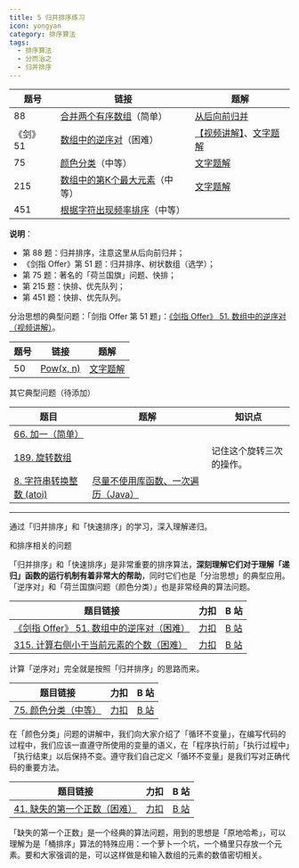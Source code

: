 ```yaml
---
title: 5 归并排序练习
icon: yongyan
category: 排序算法
tags:
  - 排序算法
  - 分而治之
  - 归并排序
---
```



| 题号     | 链接                                                         | 题解                                                         |
| -------- | ------------------------------------------------------------ | ------------------------------------------------------------ |
| 88       | [合并两个有序数组](https://leetcode-cn.com/problems/merge-sorted-array/)（简单） | [从后向前归并](https://leetcode-cn.com/problems/merge-sorted-array/solution/si-xiang-mei-you-chuang-xin-de-di-fang-zhu-yao-ti-/) |
| 《剑》51 | [数组中的逆序对](https://leetcode-cn.com/problems/shu-zu-zhong-de-ni-xu-dui-lcof/)（困难） | [【视频讲解】](https://leetcode-cn.com/problems/shu-zu-zhong-de-ni-xu-dui-lcof/solution/shu-zu-zhong-de-ni-xu-dui-by-leetcode-solution/)、[文字题解](https://leetcode-cn.com/problems/shu-zu-zhong-de-ni-xu-dui-lcof/solution/bao-li-jie-fa-fen-zhi-si-xiang-shu-zhuang-shu-zu-b/) |
| 75       | [颜色分类](https://leetcode-cn.com/problems/sort-colors/)（中等） | [文字题解](https://leetcode-cn.com/problems/sort-colors/solution/kuai-su-pai-xu-partition-guo-cheng-she-ji-xun-huan/) |
| 215      | [数组中的第K个最大元素](https://leetcode-cn.com/problems/kth-largest-element-in-an-array/)（中等） | [文字题解](https://leetcode-cn.com/problems/kth-largest-element-in-an-array/solution/partitionfen-er-zhi-zhi-you-xian-dui-lie-java-dai-/) |
| 451      | [根据字符出现频率排序](https://leetcode-cn.com/problems/sort-characters-by-frequency)（中等） |                                                              |

**说明**：

+ 第 88 题：归并排序，注意这里从后向前归并；
+ 《剑指 Offer》第 51 题：归并排序、树状数组（选学）；
+ 第 75 题：著名的「荷兰国旗」问题、快排；
+ 第 215 题：快排、优先队列；
+ 第 451 题：快排、优先队列。




分治思想的典型问题：「剑指 Offer 第 51 题」：[《剑指 Offer》 51. 数组中的逆序对（视频讲解）](https://www.bilibili.com/video/BV1Qk4y1r7u5)。

| 题号 | 链接                                                  | 题解                                                         |
| ---- | ----------------------------------------------------- | ------------------------------------------------------------ |
| 50   | [Pow(x, n)](https://leetcode-cn.com/problems/powx-n/) | [文字题解](https://leetcode-cn.com/problems/powx-n/solution/ba-zhi-shu-bu-fen-kan-zuo-er-jin-zhi-shu-python-da/) |

其它典型问题（待添加）

| 题目                                                         | 题解                                                         | 知识点                   |
| ------------------------------------------------------------ | ------------------------------------------------------------ | ------------------------ |
| [66. 加一（简单）](https://leetcode-cn.com/problems/plus-one/) |                                                              |                          |
| [189. 旋转数组](https://leetcode-cn.com/problems/rotate-array/) |                                                              | 记住这个旋转三次的操作。 |
| [8. 字符串转换整数 (atoi)](https://leetcode-cn.com/problems/string-to-integer-atoi/) | [尽量不使用库函数、一次遍历（Java）](https://leetcode-cn.com/problems/string-to-integer-atoi/solution/jin-liang-bu-shi-yong-ku-han-shu-nai-xin-diao-shi-/) |                          |


---


通过「归并排序」和「快速排序」的学习，深入理解递归。


和排序相关的问题

「归并排序」和「快速排序」是非常重要的排序算法，**深刻理解它们对于理解「递归」函数的运行机制有着非常大的帮助**，同时它们也是「分治思想」的典型应用。「逆序对」和「荷兰国旗问题（颜色分类）」也是非常经典的算法问题。

| 题目链接                                                     | 力扣                                                         | B 站                                                    |
| ------------------------------------------------------------ | ------------------------------------------------------------ | ------------------------------------------------------- |
| [《剑指 Offer》 51. 数组中的逆序对（困难）](https://leetcode-cn.com/problems/shu-zu-zhong-de-ni-xu-dui-lcof/) | [力扣](https://leetcode-cn.com/problems/shu-zu-zhong-de-ni-xu-dui-lcof/solution/shu-zu-zhong-de-ni-xu-dui-by-leetcode-solution/) | [B 站](https://www.bilibili.com/video/BV1Qk4y1r7u5)     |
| [315. 计算右侧小于当前元素的个数（困难）](https://leetcode-cn.com/problems/count-of-smaller-numbers-after-self/) | [力扣](https://leetcode-cn.com/problems/count-of-smaller-numbers-after-self/solution/gui-bing-pai-xu-suo-yin-shu-zu-python-dai-ma-java-/) | [B 站](https://www.bilibili.com/video/BV1Hz411v7XC?p=1) |

计算「逆序对」完全就是按照「归并排序」的思路而来。

| 题目链接                                                     | 力扣                                                         | B 站                                                |
| ------------------------------------------------------------ | ------------------------------------------------------------ | --------------------------------------------------- |
| [75. 颜色分类（中等）](https://leetcode-cn.com/problems/sort-colors/) | [力扣](https://leetcode-cn.com/problems/sort-colors/solution/yan-se-fen-lei-by-leetcode-solution/) | [B 站](https://www.bilibili.com/video/BV1tz4y1o7n5) |

在「颜色分类」问题的讲解中，我们向大家介绍了「循环不变量」，在编写代码的过程中，我们应该一直遵守所使用的变量的语义，在「程序执行前」「执行过程中」「执行结束」以后保持不变。遵守我们自己定义「循环不变量」是我们写对正确代码的重要方法。

| 题目链接                                                     | 力扣                                                         | B 站                                                |
| ------------------------------------------------------------ | ------------------------------------------------------------ | --------------------------------------------------- |
| [41. 缺失的第一个正数（困难）](https://leetcode-cn.com/problems/first-missing-positive/) | [力扣](https://leetcode-cn.com/problems/first-missing-positive/solution/tong-pai-xu-python-dai-ma-by-liweiwei1419/) | [B 站](https://www.bilibili.com/video/BV167411N7vd) |

「缺失的第一个正数」是一个经典的算法问题，用到的思想是「原地哈希」，可以理解为是「桶排序」算法的特殊应用：一个萝卜一个坑，一个桶里只存放一个元素。要和大家强调的是，可以这样做是和输入数组的元素的数值密切相关。